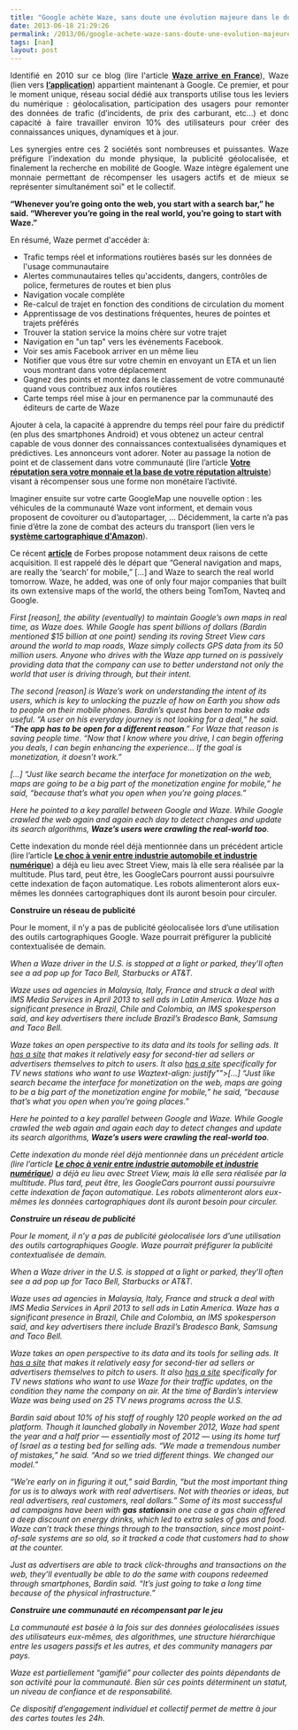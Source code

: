 ```yaml
---
title: "Google achète Waze, sans doute une évolution majeure dans le domaine des transports"
date: 2013-06-18 21:29:26
permalink: /2013/06/google-achete-waze-sans-doute-une-evolution-majeure-dans-le-domaine-des-transports.html
tags: [nan]
layout: post
---
```


<p style="text-align: justify">Identifié en 2010 sur ce blog (lire l'article <strong><a href="https://gabrielplassat.github.io/transportsdufutur/2010/03/waze-arrive-en-france-cest-quoi-.html" target="_blank">Waze arrive en France</a></strong>), Waze (lien vers <a href="https://play.google.com/store/apps/details?id=com.waze"><strong>l’application</strong></a>) appartient maintenant à Google. Ce premier, et pour le moment unique, réseau social dédié aux transports utilise tous les leviers du numérique : géolocalisation, participation des usagers pour remonter des données de trafic (d’incidents, de prix des carburant, etc...) et donc capacité à faire travailler environ 10% des utilisateurs pour créer des connaissances uniques, dynamiques et à jour.  </p> <p style="text-align: justify">Les synergies entre ces 2 sociétés sont nombreuses et puissantes. Waze préfigure l'indexation du monde physique, la publicité géolocalisée, et finalement la recherche en mobilité de Google. Waze intègre également une monnaie permettant de récompenser les usagers actifs et de mieux se représenter simultanément soi" et le collectif.</p> <p style=""text-align: justify""><strong>“Whenever you’re going onto the web, you start with a search bar,” he said. “Wherever you’re going in the real world, you’re going to start with Waze.” </strong></p>  <!--more-->     <p style=""text-align: justify"">En résumé, Waze permet d'accéder à:</p> <ul style=""text-align: justify""> <li>Trafic temps réel et informations routières basés sur les données de l'usage communautaire</li> <li>Alertes communautaires telles qu'accidents, dangers, contrôles de police, fermetures de routes et bien plus </li> <li>Navigation vocale complète</li> <li>Re-calcul de trajet en fonction des conditions de circulation du moment</li> <li>Apprentissage de vos destinations fréquentes, heures de pointes et trajets préférés</li> <li>Trouver la station service la moins chère sur votre trajet</li> <li>Navigation en "un tap" vers les événements Facebook. </li> <li>Voir ses amis Facebook arriver en un même lieu</li> <li>Notifier que vous être sur votre chemin en envoyant un ETA et un lien vous montrant dans votre déplacement</li> <li>Gagnez des points et montez dans le classement de votre communauté quand vous contribuez aux infos routières</li> <li>Carte temps réel mise à jour en permanence par la communauté des éditeurs de carte de Waze</li> </ul> <p style=""text-align: justify"">Ajouter à cela, la capacité à apprendre du temps réel pour faire du prédictif (en plus des smartphones Android) et vous obtenez un acteur central capable de vous donner des connaissances contextualisées dynamiques et prédictives. Les annonceurs vont adorer. Noter au passage la notion de point et de classement dans votre communauté (lire l’article <strong><a href="https://gabrielplassat.github.io/transportsdufutur/2013/04/votre-reputation-numerique-sera-votre-monnaie-et-la-base-de-votre-implication-altruiste.html"" target=""_blank"">Votre réputation sera votre monnaie et la base de votre réputation altruiste</a></strong>) visant à récompenser sous une forme non monétaire l’activité.</p> <p style=""text-align: justify"">Imaginer ensuite sur votre carte GoogleMap une nouvelle option : les véhicules de la communauté Waze vont informent, et demain vous proposent de covoiturer ou d’autopartager, … Décidemment, la carte n’a pas finie d’être la zone de combat des acteurs du transport (lien vers le <strong><a href=""http://pro.clubic.com/entreprises/amazon/actualite-511287-amazon-cartographie.html"" target=""_blank"">système cartographique d'Amazon</a></strong>). </p> <p style=""text-align: justify"">Ce récent <strong><a href=""http://www.forbes.com/sites/parmyolson/2013/06/13/what-waze-adds-to-google-a-view-from-wazes-ceo/?utm_campaign=techtwittersf&utm_source=twitter&utm_medium=social"">article</a></strong> de Forbes propose notamment deux raisons de cette acquisition. Il est rappelé dès le départ que “General navigation and maps, are really the ‘search’ for mobile,” […] and Waze to search the real world tomorrow. Waze, he added, was one of only four major companies that built its own extensive maps of the world, the others being TomTom, Navteq and Google.</p> <p style=""padding-left: 30pxtext-align: justify""><em>First [reason], the ability (eventually) to maintain Google’s own maps in real time, as Waze does. While Google has spent billions of dollars (Bardin mentioned $15 billion at one point) sending its roving Street View cars around the world to map roads, Waze simply collects GPS data from its 50 million users. Anyone who drives with the Waze app turned on is passively providing data that the company can use to better understand not only the world that user is driving through, but their intent.</em></p> <p style=""padding-left: 30pxtext-align: justify""><em>The second [reason] is Waze’s work on understanding the intent of its users, which is key to unlocking the puzzle of how on Earth you show ads to people on their mobile phones. Bardin’s quest has been to make ads useful. “A user on his everyday journey is not looking for a deal,” he said. “<strong>The app has to be open for a different reason</strong>.” For Waze that reason is saving people time. “Now that I know where you drive, I can begin offering you deals, I can begin enhancing the experience… If the goal is monetization, it doesn’t work.”</em></p> <p style=""padding-left: 30pxtext-align: justify""><em>[…] “Just like search became the interface for monetization on the web, maps are going to be a big part of the monetization engine for mobile,” he said, “because that’s what you open when you’re going places.”</em></p> <p style=""padding-left: 30pxtext-align: justify""><em>Here he pointed to a key parallel between Google and Waze. While Google crawled the web again and again each day to detect changes and update its search algorithms, <strong>Waze’s users were crawling the real-world too</strong>. </em></p> <p style=""text-align: justify"">Cette indexation du monde réel déjà mentionnée dans un précédent article (lire l’article <strong><a href="https://gabrielplassat.github.io/transportsdufutur/2012/09/lindustrie-automobile-a-choisi-de-concevoir-developper-et-commercialiser-des-produits-qui-sadaptent-a-tous-les-territoires.html"" target=""_blank"">Le choc à venir entre industrie automobile et industrie numérique</a></strong>) a déjà eu lieu avec Street View, mais là elle sera réalisée par la multitude. Plus tard, peut être, les GoogleCars pourront aussi poursuivre cette indexation de façon automatique. Les robots alimenteront alors eux-mêmes les données cartographiques dont ils auront besoin pour circuler.</p> <p style=""text-align: justify""><strong>Construire un réseau de publicité</strong></p> <p style=""text-align: justify"">Pour le moment, il n’y a pas de publicité géolocalisée lors d’une utilisation des outils cartographiques Google. Waze pourrait préfigurer la publicité contextualisée de demain.</p> <p style=""padding-left: 30pxtext-align: justify""><em>When a Waze driver in the U.S. is stopped at a light or parked, they’ll often see a ad pop up for Taco Bell, Starbucks or AT&T.</em></p> <p style=""padding-left: 30pxtext-align: justify""><em>Waze uses ad agencies in Malaysia, Italy, France and struck a deal with IMS Media Services in April 2013 to sell ads in Latin America. Waze has a significant presence in Brazil, Chile and Colombia, an IMS spokesperson said, and key advertisers there include Brazil’s Bradesco Bank, Samsung and Taco Bell.</em></p> <p style=""padding-left: 30pxtext-align: justify""><em>Waze takes an open perspective to its data and its tools for selling ads. It </em><em><a href=""http://www.forbes.com/sites/parmyolson/2013/06/13/what-waze-adds-to-google-a-view-from-wazes-ceo/biz.waze.com"">has a site</a></em><em> that makes it relatively easy for second-tier ad sellers or advertisers themselves to pitch to users. It also </em><em><a href=""http://waze.tv/"">has a site</a></em><em> specifically for TV news stations who want to use Waztext-align: justify""><em>[…] “Just like search became the interface for monetization on the web, maps are going to be a big part of the monetization engine for mobile,” he said, “because that’s what you open when you’re going places.”</em></p> <p style=""padding-left: 30pxtext-align: justify""><em>Here he pointed to a key parallel between Google and Waze. While Google crawled the web again and again each day to detect changes and update its search algorithms, <strong>Waze’s users were crawling the real-world too</strong>. </em></p> <p style=""text-align: justify"">Cette indexation du monde réel déjà mentionnée dans un précédent article (lire l’article <strong><a href="https://gabrielplassat.github.io/transportsdufutur/2012/09/lindustrie-automobile-a-choisi-de-concevoir-developper-et-commercialiser-des-produits-qui-sadaptent-a-tous-les-territoires.html"" target=""_blank"">Le choc à venir entre industrie automobile et industrie numérique</a></strong>) a déjà eu lieu avec Street View, mais là elle sera réalisée par la multitude. Plus tard, peut être, les GoogleCars pourront aussi poursuivre cette indexation de façon automatique. Les robots alimenteront alors eux-mêmes les données cartographiques dont ils auront besoin pour circuler.</p> <p style=""text-align: justify""><strong>Construire un réseau de publicité</strong></p> <p style=""text-align: justify"">Pour le moment, il n’y a pas de publicité géolocalisée lors d’une utilisation des outils cartographiques Google. Waze pourrait préfigurer la publicité contextualisée de demain.</p> <p style=""padding-left: 30pxtext-align: justify""><em>When a Waze driver in the U.S. is stopped at a light or parked, they’ll often see a ad pop up for Taco Bell, Starbucks or AT&T.</em></p> <p style=""padding-left: 30pxtext-align: justify""><em>Waze uses ad agencies in Malaysia, Italy, France and struck a deal with IMS Media Services in April 2013 to sell ads in Latin America. Waze has a significant presence in Brazil, Chile and Colombia, an IMS spokesperson said, and key advertisers there include Brazil’s Bradesco Bank, Samsung and Taco Bell.</em></p> <p style=""padding-left: 30pxtext-align: justify""><em>Waze takes an open perspective to its data and its tools for selling ads. It </em><em><a href=""http://www.forbes.com/sites/parmyolson/2013/06/13/what-waze-adds-to-google-a-view-from-wazes-ceo/biz.waze.com"">has a site</a></em><em> that makes it relatively easy for second-tier ad sellers or advertisers themselves to pitch to users. It also </em><em><a href=""http://waze.tv/"">has a site</a></em><em> specifically for TV news stations who want to use Waze for their traffic updates, on the condition they name the company on air. At the time of Bardin’s interview Waze was being used on 25 TV news programs across the U.S.</em></p> <p style=""padding-left: 30pxtext-align: justify""><em>Bardin said about 10% of his staff of roughly 120 people worked on the ad platform. Though it launched globally in November 2012, Waze had spent the year and a half prior — essentially most of 2012 — using its home turf of Israel as a testing bed for selling ads. “We made a tremendous number of mistakes,” he said. “And so we tried different things. We changed our model.”</em></p> <p style=""padding-left: 30pxtext-align: justify""><em>“We’re early on in figuring it out,” said Bardin, “but the most important thing for us is to always work with real advertisers. Not with theories or ideas, but real advertisers, real customers, real dollars.” Some of its most successful ad campaigns have been with <strong>gas stations</strong>in one case a gas chain offered a deep discount on energy drinks, which led to extra sales of gas and food. Waze can’t track these things through to the transaction, since most point-of-sale systems are so old, so it tracked a code that customers had to show at the counter.</em></p> <p style=""padding-left: 30pxtext-align: justify""><em>Just as advertisers are able to track click-throughs and transactions on the web, they’ll eventually be able to do the same with coupons redeemed through smartphones, Bardin said. “It’s just going to take a long time because of the physical infrastructure.”</em></p> <p style=""text-align: justify""><strong>Construire une communauté en récompensant par le jeu</strong></p> <p style=""text-align: justify"">La communauté est basée à la fois sur des données géolocalisées issues des utilisateurs eux-mêmes, des algorithmes, une structure hiérarchique entre les usagers passifs et les autres, et des community managers par pays.<strong> </strong></p> <p style=""text-align: justify"">Waze est partiellement “gamifié” pour collecter des points dépendants de son activité pour la communauté. Bien sûr ces points déterminent un statut, un niveau de confiance et de responsabilité. </p> <p style=""text-align: justify"">Ce dispositif d’engagement individuel et collectif permet de mettre à jour des cartes toutes les 24h.</p> <p style=""padding-left: 30px
